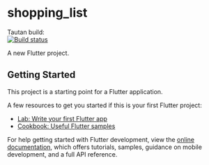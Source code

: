 # shopping_list
Tautan build: <br>
[![Build status](https://build.appcenter.ms/v0.1/apps/ea494cfc-f213-44c2-a6a5-7727b54304b2/branches/master/badge)](https://appcenter.ms)

A new Flutter project.

## Getting Started

This project is a starting point for a Flutter application.

A few resources to get you started if this is your first Flutter project:

- [Lab: Write your first Flutter app](https://docs.flutter.dev/get-started/codelab)
- [Cookbook: Useful Flutter samples](https://docs.flutter.dev/cookbook)

For help getting started with Flutter development, view the
[online documentation](https://docs.flutter.dev/), which offers tutorials,
samples, guidance on mobile development, and a full API reference.
